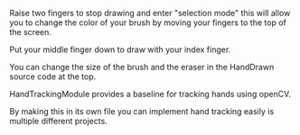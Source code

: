 Raise two fingers to stop drawing and enter "selection mode" this will allow you to 
    change the color of your brush by moving your fingers to the top of the screen. 
  
Put your middle finger down to draw with your index finger. 

You can change the size of the brush and the eraser in the HandDrawn source code at the top. 

HandTrackingModule provides a baseline for tracking hands using openCV. 

By making this in its own file you can implement hand tracking easily is multiple different projects. 
